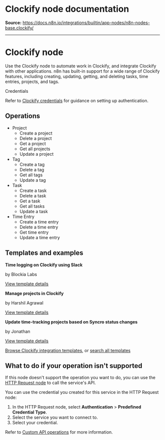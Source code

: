 # Clockify node documentation

**Source:** https://docs.n8n.io/integrations/builtin/app-nodes/n8n-nodes-base.clockify/

---

# Clockify node

Use the Clockify node to automate work in Clockify, and integrate Clockify with other applications. n8n has built-in support for a wide range of Clockify features, including creating, updating, getting, and deleting tasks, time entries, projects, and tags.

Credentials

Refer to [Clockify credentials](../../credentials/clockify/) for guidance on setting up authentication.

## Operations

- Project
  - Create a project
  - Delete a project
  - Get a project
  - Get all projects
  - Update a project
- Tag
  - Create a tag
  - Delete a tag
  - Get all tags
  - Update a tag
- Task
  - Create a task
  - Delete a task
  - Get a task
  - Get all tasks
  - Update a task
- Time Entry
  - Create a time entry
  - Delete a time entry
  - Get time entry
  - Update a time entry

## Templates and examples

**Time logging on Clockify using Slack**

by Blockia Labs

[View template details](https://n8n.io/workflows/2604-time-logging-on-clockify-using-slack/)

**Manage projects in Clockify**

by Harshil Agrawal

[View template details](https://n8n.io/workflows/701-manage-projects-in-clockify/)

**Update time-tracking projects based on Syncro status changes**

by Jonathan

[View template details](https://n8n.io/workflows/1492-update-time-tracking-projects-based-on-syncro-status-changes/)

[Browse Clockify integration templates](https://n8n.io/integrations/clockify/), or [search all templates](https://n8n.io/workflows/)

## What to do if your operation isn't supported

If this node doesn't support the operation you want to do, you can use the [HTTP Request node](../../core-nodes/n8n-nodes-base.httprequest/) to call the service's API.

You can use the credential you created for this service in the HTTP Request node:

1. In the HTTP Request node, select **Authentication** > **Predefined Credential Type**.
2. Select the service you want to connect to.
3. Select your credential.

Refer to [Custom API operations](../../../custom-operations/) for more information.
